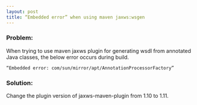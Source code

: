 ```yaml
---
layout: post
title: “Embedded error” when using maven jaxws:wsgen
---
```


### Problem:
When trying to use maven jaxws plugin for generating wsdl from annotated Java classes, the below error occurs during build.
```
“Embedded error: com/sun/mirror/apt/AnnotationProcessorFactory”
```
### Solution:
Change the plugin version of jaxws-maven-plugin  from 1.10 to 1.11.